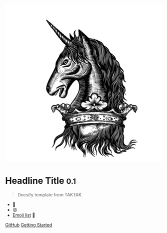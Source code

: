![logo](_media/crest_black.svg)

#  Headline Title <small>0.1</small>

>  Docsify template from TAKTAK

- :shit:
- :angry:
- [Emoji list](https://gist.github.com/rxaviers/7360908) :eyes:

[GitHub](https://github.com/PandiTAKTAK/)
[Getting Started](/README)
